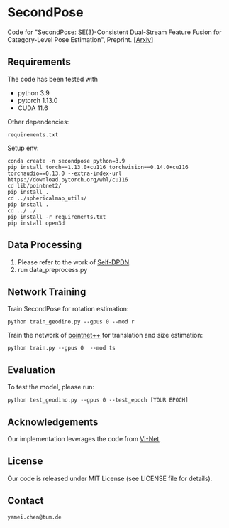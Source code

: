# SecondPose

Code for "SecondPose: SE(3)-Consistent Dual-Stream Feature Fusion for Category-Level Pose Estimation", Preprint. [[Arxiv](https://arxiv.org/abs/2311.11125)]




## Requirements
The code has been tested with
- python 3.9
- pytorch 1.13.0
- CUDA 11.6

Other dependencies:

```
requirements.txt
```

Setup env:

```
conda create -n secondpose python=3.9
pip install torch==1.13.0+cu116 torchvision==0.14.0+cu116 torchaudio==0.13.0 --extra-index-url https://download.pytorch.org/whl/cu116
cd lib/pointnet2/
pip install .
cd ../sphericalmap_utils/
pip install .
cd ../../
pip install -r requirements.txt
pip install open3d
```

## Data Processing

1. Please refer to the work of [Self-DPDN](https://github.com/JiehongLin/Self-DPDN).
2. run data_preprocess.py


## Network Training


Train SecondPose for rotation estimation:

```
python train_geodino.py --gpus 0 --mod r
```

Train the network of [pointnet++](https://github.com/charlesq34/pointnet2) for translation and size estimation:

```
python train.py --gpus 0  --mod ts 
```


## Evaluation

To test the model, please run:

```
python test_geodino.py --gpus 0 --test_epoch [YOUR EPOCH]
```

## Acknowledgements

Our implementation leverages the code from [VI-Net](https://github.com/JiehongLin/VI-Net), 

## License
Our code is released under MIT License (see LICENSE file for details).

## Contact
`yamei.chen@tum.de`

